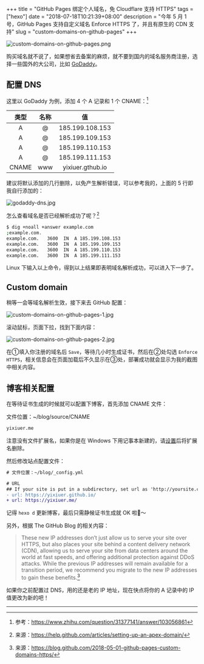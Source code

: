 +++
title = "GitHub Pages 绑定个人域名，免 Cloudflare 支持 HTTPS"
tags = ["hexo"]
date = "2018-07-18T10:21:39+08:00"
description = "今年 5 月 1 号，GitHub Pages 支持自定义域名 Enforce HTTPS 了，并且有原生的 CDN 支持"
slug = "custom-domains-on-github-pages"
+++

![custom-domains-on-github-pages.png](/images/custom-domains-on-github-pages.png "HTTPS")

购买域名就不说了，如果想省去备案的麻烦，就不要到国内的域名服务商注册，选择一些国外的大公司，比如 [GoDaddy](https://sg.godaddy.com/zh/)。

## 配置 DNS

这里以 GoDaddy 为例，添加 4 个 A 记录和 1 个 CNAME：[^1]

类型 | 名称 | 值
:---:|:---:|:---:
A | @ | 185.199.108.153
A | @ | 185.199.109.153
A | @ | 185.199.110.153
A | @ | 185.199.111.153
CNAME | www | yixiuer.gthub.io

建议将默认添加的几行删除，以免产生解析错误，可以参考我的，上面的 5 行即我自行添加的：

![godaddy-dns.jpg](/images/godaddy-dns.jpg)

怎么查看域名是否已经解析成功了呢？[^2]

```bash
$ dig +noall +answer example.com
;example.com.
example.com.   3600  IN  A 185.199.108.153
example.com.   3600  IN  A 185.199.109.153
example.com.   3600  IN  A 185.199.110.153
example.com.   3600  IN  A 185.199.111.153
```

Linux 下输入以上命令，得到以上结果即表明域名解析成功，可以进入下一步了。

## Custom domain

稍等一会等域名解析生效，接下来去 GitHub 配置：

![custom-domains-on-github-pages-1.jpg](/images/custom-domains-on-github-pages-1.jpg)

滚动鼠标，页面下拉，找到下面内容：

![custom-domains-on-github-pages-2.jpg](/images/custom-domains-on-github-pages-2.jpg)

在①填入你注册的域名后 `Save`，等待几小时生成证书，然后在②处勾选 `Enforce HTTPS`，相关信息会在页面加载后不久显示在③处，部署成功就会显示为我的截图中相关内容。

## 博客相关配置

在等待证书生成的时候就可以配置下博客，首先添加 CNAME 文件：

文件位置：~/blog/source/CNAME

```txt
yixiuer.me
```

注意没有文件扩展名，如果你是在 Windows 下用记事本新建的，请[设置](https://jingyan.baidu.com/article/f00622282564bdfbd3f0c827.html)后将扩展名删除。

然后修改站点配置文件：

```diff
# 文件位置：~/blog/_config.yml

# URL
## If your site is put in a subdirectory, set url as 'http://yoursite.com/child' and root as '/child/'
- url: https://yixiuer.github.io/
+ url: https://yixiuer.me/
```

记得 `hexo d` 更新博客，最后只需静候证书生成就 OK 啦🍻～

另外，根据 The GitHub Blog 的相关内容：

> These new IP addresses don’t just allow us to serve your site over HTTPS, but also places your site behind a content delivery network (CDN), allowing us to serve your site from data centers around the world at fast speeds, and offering additional protection against DDoS attacks. While the previous IP addresses will remain available for a transition period, we recommend you migrate to the new IP addresses to gain these benefits.[^3]

如果你之前配置过 DNS，用的还是老的 IP 地址，现在快点将你的 A 记录中的 IP 值更改为新的吧！

---

[^1]: 参考：https://www.zhihu.com/question/31377141/answer/103056861
[^2]: 来源：https://help.github.com/articles/setting-up-an-apex-domain/
[^3]: 来源：https://blog.github.com/2018-05-01-github-pages-custom-domains-https/
